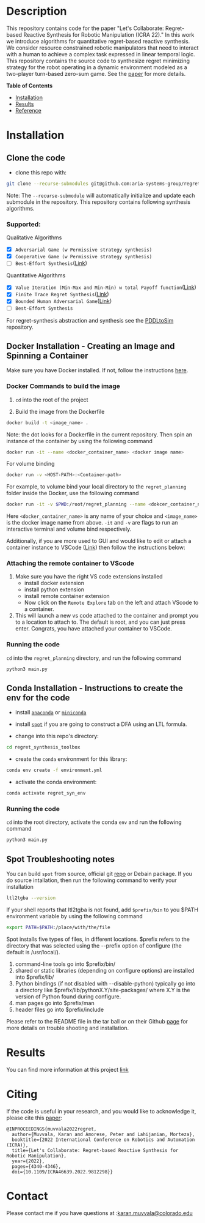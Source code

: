 # Description

This repository contains code for the paper "Let's Collaborate: Regret-based Reactive Synthesis for Robotic Manipulation (ICRA 22)." In this work we introduce algorithms for quantitative regret-based reactive synthesis. We consider resource constrained robotic manipulators that need to interact with a human to achieve a complex task expressed in linear temporal logic. This repository contains the source code to synthesize regret minimizing strategy for the robot operating in a dynamic environment modeled as a two-player turn-based zero-sum game. See the [paper](https://ieeexplore.ieee.org/document/9812298) for more details.

**Table of Contents**
* [Installation](https://github.com/aria-systems-group/regret_synthesis_toolbox/blob/master/README.md#Installation)
* [Results](https://github.com/aria-systems-group/regret_synthesis_toolbox/blob/master/README.md#results)
* [Reference](https://github.com/aria-systems-group/regret_synthesis_toolbox/blob/master/README.md#Citing)


# Installation

## Clone the code

* clone this repo with:
 ```bash
git clone --recurse-submodules git@github.com:aria-systems-group/regret_synthesis_toolbox.git .
 ```

Note: The `--recurse-submodule` will automatically initialize and update each submodule in the repository. This repository contains following synthesis algorithms.

### Supported:

Qualitative Algorithms

- [x] `Adversarial Game (w Permissive strategy synthesis)`
- [x] `Cooperative Game (w Permissive strategy synthesis)`
- [ ]  `Best-Effort Synthesis`([Link](https://www.ijcai.org/proceedings/2021/243))

Quantitative Algorithms

- [x] `Value Iteration (Min-Max and Min-Min) w total Payoff function`([Link](https://link.springer.com/article/10.1007/s00236-016-0276-z))
- [x] `Finite Trace Regret Synthesis`([Link](https://muvvalakaran.github.io/publication/icra_22_regret/))
- [x] `Bounded Human Adversarial Game`([Link](https://ieeexplore.ieee.org/abstract/document/8206426))
- [ ] `Best-Effort Synthesis`

For regret-synthesis abstraction and synthesis see the [PDDLtoSim](https://github.com/aria-systems-group/PDDLtoSim) repository.

## Docker Installation - Creating an Image and Spinning a Container

Make sure you have Docker installed. If not, follow the instructions [here](https://docs.docker.com/engine/install/ubuntu/).

### Docker Commands to build the image

1. `cd` into the root of the project

2. Build the image from the Dockerfile

```bash
docker build -t <image_name> .
```

Note: the dot looks for a Dockerfile in the current repository. Then spin an instance of the container by using the following command

```bash
docker run -it --name <docker_container_name> <docker image name>
```

For volume binding

```bash
docker run -v <HOST-PATH>:<Container-path>
```

For example, to volume bind your local directory to the `regret_planning` folder inside the Docker, use the following command

```bash
docker run -it -v $PWD:/root/regret_planning --name <dokcer_container_name> <image_name>
```

Here `<docker_container_name>` is any name of your choice and `<image_name>` is the docker image name from above. `-it` and `-v` are flags to run an interactive terminal and volume bind respectively. 

Additionally, if you are more used to GUI and would like to edit or attach a container instance to VSCode ([Link](https://code.visualstudio.com/docs/devcontainers/containers)) then follow the instructions below:

### Attaching the remote container to VScode


1. Make sure you have the right VS code extensions installed
   * install docker extension
   * install python extension
   * install remote container extension
   * Now click on the `Remote Explore` tab on the left and attach VScode to a container.
2. This will launch a new vs code attached to the container and prompt you to a location to attach to. The default is root, and you can just press enter. Congrats, you have attached your container to VSCode.

### Running the code

`cd` into the `regret_planning` directory, and run the following command

```bash
python3 main.py
```


## Conda Installation - Instructions to create the env for the code

* install [`anaconda`](https://www.anaconda.com/products/individual) or [`miniconda`](https://docs.conda.io/en/latest/miniconda.html)

* install [`spot`](https://spot.lrde.epita.fr/install.html) if you are going to construct a DFA using an LTL formula.

* change into this repo's directory:
 ```bash
cd regret_synthesis_toolbox
 ```
* create the `conda` environment for this library:
```bash
conda env create -f environment.yml
 ```

* activate the conda environment:
 ```bash
conda activate regret_syn_env
 ```

### Running the code

`cd` into the root directory, activate the conda `env`  and run the following command

```bash
python3 main.py
```

## Spot Troubleshooting notes

You can build `spot` from source, official git [repo](https://gitlab.lrde.epita.fr/spot/spot) or Debain package. If you do source intallation, then run the following command to verify your installation

```bash
ltl2tgba --version

```

If your shell reports that ltl2tgba is not found, add `$prefix/bin` to you $PATH environment variable by using the following command

```bash
export PATH=$PATH:/place/with/the/file

```

Spot installs five types of files, in different locations. $prefix refers to the directory that was selected using the --prefix option of configure (the default is /usr/local/).

1) command-line tools go into $prefix/bin/
2) shared or static libraries (depending on configure options)
   are installed into $prefix/lib/
3) Python bindings (if not disabled with --disable-python) typically
   go into a directory like $prefix/lib/pythonX.Y/site-packages/
   where X.Y is the version of Python found during configure.
4) man pages go into $prefix/man
5) header files go into $prefix/include

Please refer to the README file in the tar ball or on their Github [page](https://gitlab.lrde.epita.fr/spot/spot/-/blob/next/README) for more details on trouble shooting and installation.

# Results

You can find more information at this project [link](https://muvvalakaran.github.io/publication/icra_22_regret/)


# Citing

If the code is useful in your research, and you would like to acknowledge it, please cite this [paper](https://ieeexplore.ieee.org/document/9812298):

```
@INPROCEEDINGS{muvvala2022regret,
  author={Muvvala, Karan and Amorese, Peter and Lahijanian, Morteza},
  booktitle={2022 International Conference on Robotics and Automation (ICRA)}, 
  title={Let's Collaborate: Regret-based Reactive Synthesis for Robotic Manipulation}, 
  year={2022},
  pages={4340-4346},
  doi={10.1109/ICRA46639.2022.9812298}}
```

# Contact

Please contact me if you have questions at :karan.muvvala@colorado.edu

